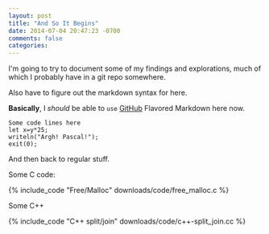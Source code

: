 ```yaml
---
layout: post
title: "And So It Begins"
date: 2014-07-04 20:47:23 -0700
comments: false
categories:
---
```

I'm going to try to document some of my findings and explorations, much of
which I probably have in a git repo somewhere.

Also have to figure out the markdown syntax for here.

__Basically__, I _should_ be able to `use` [GitHub][1] Flavored Markdown here now.

    Some code lines here
    let x=y*25;
    writeln("Argh! Pascal!");
    exit(0);

And then back to regular stuff.

Some C code:

{% include_code "Free/Malloc" downloads/code/free_malloc.c %}

Some C++

{% include_code "C++ split/join" downloads/code/c++-split_join.cc %}

[1]: http://github.com/lornix/lornix.github.io
